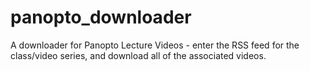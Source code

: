 # panopto_downloader
A downloader for Panopto Lecture Videos - enter the RSS feed for the class/video series, and download all of the associated videos.
